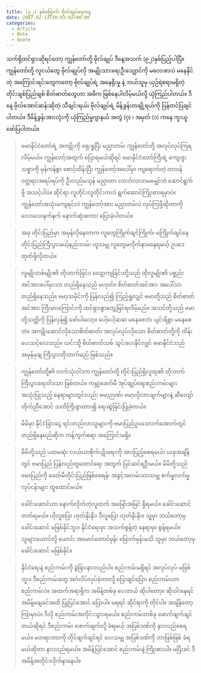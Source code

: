 ```yaml
---
title: (၉၂) နှစ်မြောက် ဗိုလ်ချုပ်မွေးနေ့
date: 2007-02-13T20:03:02+00:00  
categories:
  - Article
  - Note
  - Quote
---
```

သက်ရှိထင်ရှားဆိုရင်တော့ ကျွန်တော်တို့ ဗိုလ်ချုပ် ဒီနေ့အသက် (၉၂)နှစ်ပြည့်ပါပြီ။ ကျွန်တော်တို့ လူငယ်တွေ ဗိုလ်ချုပ်လို အမျိုးသားရေးဦးသျှောင်ကို မလေးစားပဲ မနေနိုင်တဲ့ အကြောင်းရင်းတွေကတော့ ဗိုလ်ချုပ်ရဲ့ အနေရိုးမှု နဲ့ ဘယ်သူမှ ယှဉ်ရဲစရာမရှိတဲ့ တိုင်းချစ်ပြည်ချစ် စိတ်ဓာတ်တွေဟာ အဓိက ဖြစ်နေပါလိမ့်မယ်လို့ ယုံကြည်ပါတယ်။ ဒီနေ့ ဗိုလ်အောင်ဆန်းဆိုတဲ့ သီချင်းရယ်၊ ဗိုလ်ချုပ်ရဲ့ မိန့်ခွန်းတချို့ရယ်ကို ပြန်တင်ပြချင်ပါတယ်။ ဒီမိန့်ခွန်းအားလုံးကို ယုံကြည်မှုဂျာနယ် အတွဲ (၇) ၊ အမှတ် (၁) ကနေ ကူးယူဖော်ပြပါတယ်။
  

> ဗမာနိုင်ငံတော်ရဲ့ အကျိုးကို ရှေးရှုပြီး မညှာတမ်း ကျွန်တော်တို့ အလုပ်လုပ်ကြရလိမ့်မယ်။ ကျွန်တော့်အတွက် ပြောရမယ်ဆိုရင် ဗမာနိုင်ငံတော်ကြီးရဲ့ ကျေးဇူးသစ္စာကို မှန်ကန်စွာ စောင့်ထိန်းပြီး ကျွန်တော့်အပေါ်မှာ ကျရောက်တဲ့ တာဝန်ဝတ္တရားအရပ်ရပ်ကို ဦးလည်မသုန် မညှာတာ လာဘ်လာဘမမျှော်ဘဲ ဆောင်ရွက်ဖို့ အသင့်ပါပဲ။ ဆိုင်ရာ လူတိုင်းလူတိုင်းကလဲ ရွက်ဆောင်ကြိုးစားရမှာပဲ။ ကျွန်တော်အသုံးမကျရင်လဲ ကျွန်တော့်အား မညှာတမ်းပဲ လုပ်ကြဖို့ဆိုတာကို လေးလေးနက်နက် နောက်ဆုံးစကား ပြောခဲ့ပါတယ်။

> အခု တိုင်းပြည်မှာ အမှန်လိုနေတာက လူတွေကြိုက်ချင်ကြိုက်၊ မကြိုက်ချင်နေ တိုင်းပြည်ကြီးပွားမယ့်နည်းလမ်း ဟူသမျှ လူတွေမလိုက်နာမနေရမယ့် ဥပဒေ ထုတ်ဖို့လိုတယ်။

> လူမျိုးတစ်မျိုး၏ တိုးတက်ခြင်း၊ လျော့ကျခြင်းတို့သည် ထိုလူမျိုး၏ ပစ္စည်းအင်အားပေါ်မှာသာ တည်ရှိနေသည် မဟုတ်။ စိတ်ဓာတ်အင်အား အပေါ်သာ တည်ရှိနေသည်။ ဗမာ့သမိုင်းကို ပြန်လည်၍ ကြည့်ရှုလျှင် ဗမာတို့သည် စိတ်ဓာတ်အင်အား ကြီးမားကြောင်းကို ထင်ရှားစွာတွေ့မြင်ရလိမ့်မည်။ အသင်တို့သည် ဗမာတို့သတ္တိကို ပြန်လှန်၍ ဖော်ပါလော့။ ပေါ့ပေါ့ဆဆ မနေစေဘဲ၊ ပျင်းရိစွာ မနေစေဘဲ။ အကျိုးဆောင်လိုသောစိတ်ဓာတ်၊ အလုပ်လုပ်လိုသော စိတ်ဓာတ်တို့ကို ထိန်းပေးသင့်လေသည်။ ယင်းသို့ စိတ်ဓာတ်သစ် သွင်းပေးနိုင်လျှင် ဗမာနိုင်ငံသည် အမှန်မုချ ကြီးပွားတိုးတက်မည် ဖြစ်သည်။

> ကျွန်တော်တို့၏ လက်သုံးဝါဒက ကျွန်တော်တို့ တိုင်းပြည်ရှိလူထု၏ တိုးတက်ကြီးပွားရေးဝါဒသာ ဖြစ်တယ်။ ကမ္ဘာ့ခေတ်မီ အုပ်ချုပ်ရေးစည်းကမ်းများ အသုံးပြုသည့် နေရာများတွင်လည်း ဗမာ့ဉာဏ်၊ ဗမာ့လိုလားချက်များနဲ့ ဆီလျော်တိုက်ညီအောင် သတိကြီးစွာထား၍ ရေးဆွဲခြင်းပြုခဲ့တယ်။

> မိမိမှာ နိုင်ငံခြားငွေ ရင်းတည်လာသူများကို ဗမာပြည်ဥပဒေလက်အောက်တွင် တည်ရှိနေမည်ဆိုက ကန့်ကွက်စရာ အကြောင်းမရှိ။

> မိမိတို့သည် ပထမဆုံး လယ်ယာစိုက်ပျိုးရေးကို အားပြည့်စေရမယ်၊ ယခုအချိန်တွင် ဗမာပြည် ပြန်လည်ထူထောင်ရေး အတွက် ပြင်ဆင်ရဦးမယ်။ မိမိတို့သည် ဗမာပြည်ကို ခေတ်မီတိုင်းပြည်ဖြစ်စေရန်၊ အခွင့်အလမ်းသာသမျှ စက်မှုလက်မှုလုပ်ငန်းများ ထူထောင်မယ်။

> ခေါင်းဆောင်ဟာ နောက်လိုက်တဲ့လူထက် အမြော်အမြင် ရှိရမယ်။ ခေါင်းဆောင်တတ်ရမယ်။ ဟိုလူပြော ဟုတ်နိုးနိုး၊ ဒီလူပြော ဟုတ်နိုးနိုး။ သူ့မှာ ဘယ်တော့မှ ခေါင်းဆောင် မဖြစ်နိုင်ဘူး။ နိုင်ငံရေးမှာ အသက်စွန့်တဲ့ နေရာမှာ စွန့်ရမယ်။ သူများယောင်လို့ ယောင်၊ အမောင်တောင်မှန်း မြောက်မှန်းမသိ သူမှာ ဘယ်တော့မှ ခေါင်းဆောင် မဖြစ်နိုင်။

> နိုင်ငံရေးနဲ့ စည်းကမ်းကို ခွဲခြားနားလည်ပါ။ စည်းကမ်းမရှိရင် အလုပ်လုပ် မဖြစ်ဘူး။ ဒီစည်းကမ်းတွေ အင်္ဂလိပ်လုပ်ခဲ့တာလို့ ပြောချင်ပြော၊ စည်းကမ်းဟာ စည်းကမ်းပဲ။ အထက်အရာရှိက အမိန့်တစ်ခု ပေးတယ် ဆိုပါတော့။ ဆိုးဝါးနေရင် အမိန့်မချခင်အထိ ပြုပြင်အောင် ပြောပါ။ မရရင် ဆိုင်ရာကို တိုင်ပါ။ အချိန်တော့ ကြာမှာပဲ။ ဒီလို စည်းကမ်းအတိုင်းသွားရမယ်။ စည်းကမ်းတစ်ခု ဖောက်ဖျက်ချင်တယ်ဆိုရင် ဒီစည်းကမ်း ဖောက်ဖျက်လို့ ခံရမယ့် အပြစ်ဒဏ်ကို နားလည်စေရမယ်။ မတရားတာကို တိုင်ဖျက်ချင်ရင် ပေးသမျှ အပြစ်ဒဏ်ကို ဘာဖြစ်ဖြစ် ခံရမယ်ဆိုတာ နားလည်ရမယ်။ အမိန့်ပြင်အောင် စည်းကမ်းနဲ့ ကြိုးစားပါ။ မပြီးခင် ဒီအမိန့်အတိုင်းလိုက်နာနေပါ။
